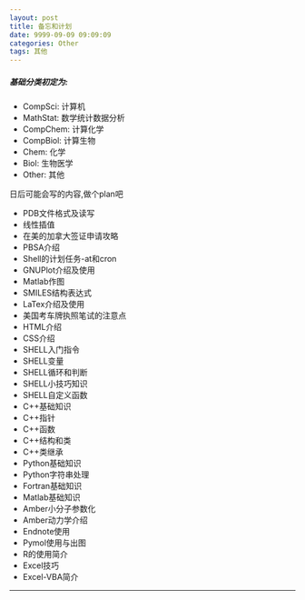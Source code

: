 ```yaml
---
layout: post
title: 备忘和计划
date: 9999-09-09 09:09:09
categories: Other 
tags: 其他
---
```


##### 基础分类初定为:
- CompSci: 计算机
- MathStat: 数学统计数据分析
- CompChem: 计算化学
- CompBiol: 计算生物
- Chem: 化学
- Biol: 生物医学
- Other: 其他

日后可能会写的内容,做个plan吧

- PDB文件格式及读写
- 线性插值
- 在美的加拿大签证申请攻略
- PBSA介绍
- Shell的计划任务-at和cron
- GNUPlot介绍及使用
- Matlab作图
- SMILES结构表达式
- LaTex介绍及使用
- 美国考车牌执照笔试的注意点
- HTML介绍
- CSS介绍
- SHELL入门指令
- SHELL变量
- SHELL循环和判断
- SHELL小技巧知识
- SHELL自定义函数
- C++基础知识
- C++指针
- C++函数
- C++结构和类
- C++类继承
- Python基础知识
- Python字符串处理
- Fortran基础知识
- Matlab基础知识
- Amber小分子参数化
- Amber动力学介绍
- Endnote使用
- Pymol使用与出图
- R的使用简介
- Excel技巧
- Excel-VBA简介


---
